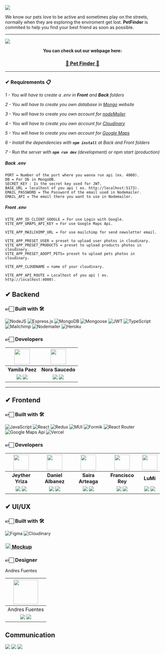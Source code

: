 <img align="center" src="https://res.cloudinary.com/diyk4to11/image/upload/v1666373186/Imagenes%20Dise%C3%B1o%20UX/Logo/Captura_de_pantalla_2022-10-21_122606_ys2gm2.png">


We know our pets love to be active and sometimes play on the streets, normally when they are exploring the enviroment get lost. **PetFinder** is commited to help you find your best friend as soon as possible.

<hr/>

<img align="center" src="https://res.cloudinary.com/diyk4to11/image/upload/v1666373293/Imagenes%20Dise%C3%B1o%20UX/Logo/Captura_de_pantalla_2022-10-21_122803_skr4dj.png">

<p align="center"  ><b>You can check out our webpage here:</b></p>

### <p align="center"><a href="https://petfinder-phi.vercel.app/" target="_blank" rel="noopener noreferrer"> 🐾 Pet Finder 🐾</a></p>

<hr/>


### ✔ Requirements 📋

_1 - You will have to create a .env in **Front** and **Back** folders_

_2 - You will have to create you own database in [Mongo](https://www.mongodb.com/cloud/atlas/lp/try2?utm_source=google&utm_campaign=gs_emea_france_search_core_brand_atlas_desktop&utm_term=mongo&utm_medium=cpc_paid_search&utm_ad=e&utm_ad_campaign_id=12212624521&adgroup=115749705063&gclid=CjwKCAjwqauVBhBGEiwAXOepkQjTRQPRmN-nR-TQye1UfooktuEkqnQ8TKT7mPD5p33PRWbZcOgSzxoCBOMQAvD_BwE) website_

_3 - You will have to create you own account for [nodeMailer](https://nodemailer.com/about/)_

_4 - You will have to create you own account for [Cloudinary](https://cloudinary.com/)_

_5 - You will have to create you own account for [Google Maps](https://developers.google.com/)_

_6 - Install the dependencies with **`npm install`** at Back and Front folders_

_7 - Run the server with  **`npm run dev`** (development) or npm start (production)_

##### _Back .env_

```
PORT = Number of the port where you wanna run api (ex. 4000).
DB = For Db in MongoDB.
SECRET_KEY : Is the secret key used for JWT.
BASE_URL = localhost of you api ( ex. http://localhost:5173).
EMAIL_PASSWORD = The Password of the email used in Nodemailer.
EMAIL_API = The email there you want to use in Nodemailer.
```

##### _Front .env_

```
VITE_APP_ID_CLIENT_GOOGLE = For use Login with Google.
VITE_APP_GMAPS_API_KEY = For use Google Maps Api.

VITE_APP_MAILCHIMP_URL = For use mailchimp for send newsletter email.

VITE_APP_PRESET_USER = preset to upload user photos in cloudinary.
VITE_APP_PRESET_PRODUCTS = preset to upload products photos in cloudinary.
VITE_APP_PRESET_ADOPT_PETS= preset to upload pets photos in cloudinary.

VITE_APP_CLOUDNAME = name of your cloudinary.

VITE_APP_API_ROUTE = Localhost of you api ( ex. http://localhost:4000).
```


## ✔ Backend

### 👉🏻 Built with 🛠️

![NodeJS](https://img.shields.io/badge/Node.js-6DA55F?style=for-the-badge&logo=Node.js&logoColor=white) 
![Express.js](https://img.shields.io/badge/Express.js-%23404d59.svg?style=for-the-badge&logo=Express&logoColor=%2361DAFB) ![MongoDB](https://img.shields.io/badge/MongoDB-%234ea94b.svg?style=for-the-badge&logo=MongoDB&logoColor=white) 
![Mongoose](https://img.shields.io/badge/Mongoose-%2320232a.svg?style=for-the-badge&logo=Mongoose&logoColor=%%2361DAFB) ![JWT](https://img.shields.io/badge/JWT-blue.svg?style=for-the-badge&logo=JWT&logoColor=%blue) ![TypeScript](https://img.shields.io/badge/TypeScript-blue.svg?style=for-the-badge&logo=TypeScript&logoColor=white) ![Mailchimp](https://img.shields.io/badge/Mailchimp-FFE200?style=for-the-badge&logo=Mailchimp&logoColor=000) ![Nodemailer](https://img.shields.io/badge/Nodemailer-0F9DCE?style=for-the-badge&logo=Nodemailer&logoColor=fff)  ![Heroku](https://img.shields.io/badge/heroku%20-%23430098.svg?&style=for-the-badge&logo=heroku&logoColor=white)

### 👉🏻 Developers

| <img src="https://res.cloudinary.com/diyk4to11/image/upload/v1664465766/Integrantes/Yamila_gi0sl2.jpg" width=50>| <img src="https://res.cloudinary.com/diyk4to11/image/upload/v1664465581/Integrantes/Nora_kmtlar.jpg" width=50>|
|:-:|:-:|
| **Yamila Paez**| **Nora Saucedo**|
| <a href="https://github.com/Bellantra"><img src="https://img.shields.io/badge/github-%23121011.svg?&style=for-the-badge&logo=github&logoColor=white"/></a> <a href="https://www.linkedin.com/in/yamila-paez-70b7587b/"><img src="https://img.shields.io/badge/linkedin%20-%230077B5.svg?&style=for-the-badge&logo=linkedin&logoColor=white"/></a> | <a href="https://github.com/NorSAUCE"><img src="https://img.shields.io/badge/github-%23121011.svg?&style=for-the-badge&logo=github&logoColor=white"/></a> <a href="https://www.linkedin.com/in/nora-patricia-saucedo-6b3746225"><img src="https://img.shields.io/badge/linkedin%20-%230077B5.svg?&style=for-the-badge&logo=linkedin&logoColor=white"/></a> |

<hr/>

## ✔ Frontend

### 👉🏻 Built with 🛠️

![JavaScript](https://img.shields.io/badge/JavaScript-%23323330.svg?style=for-the-badge&logo=Javascript&logoColor=%23F7DF1E) ![React](https://img.shields.io/badge/React-149eca?style=for-the-badge&logo=react&logoColor=fff) ![Redux](https://img.shields.io/badge/ReduxToolkit-%23593d88.svg?style=for-the-badge&logo=redux&logoColor=white) ![MUI](https://img.shields.io/badge/MUI-007FFF?style=for-the-badge&logo=MUI&logoColor=fff) ![Formik](https://img.shields.io/badge/Formik-172B4D?style=for-the-badge&logo=Formik&logoColor=fff) ![React Router](https://img.shields.io/badge/ReactRouter-000?style=for-the-badge&logo=reactrouter&logoColor=fff) ![Google Maps Api](https://img.shields.io/badge/Google_Maps_Api-DE4032?style=for-the-badge&logo=GoogleMaps&logoColor=fff) ![Vercel](https://img.shields.io/badge/vercel%20-%23000000.svg?&style=for-the-badge&logo=vercel&logoColor=white)

### 👉🏻 Developers


| <img src="https://user-images.githubusercontent.com/30716739/188255862-4007fa2e-dae9-4fba-a593-55f2c533b0c1.png" width=50>| <img src="https://res.cloudinary.com/diyk4to11/image/upload/v1664465097/Integrantes/Daniel_zvpphk.jpg" width=50>|  <img src="https://avatars.githubusercontent.com/u/103131605?v=4" width=50>  |  <img src="https://res.cloudinary.com/diyk4to11/image/upload/v1664465188/Integrantes/Francisco_rqloby.jpg" width=50>  |  <img src="https://res.cloudinary.com/diyk4to11/image/upload/v1664465504/Integrantes/LuisMi_yvmw6a.png" width=50> |
:-:|:-:|:-:|:-:|:-:|
| **Jeyther Yriza**  | **Daniel Albanez**  | **Saira Arteaga**  | **Francisco Rey**  | **LuMi** |
| <a href="https://github.com/Jeyther"><img src="https://img.shields.io/badge/github-%23121011.svg?&style=for-the-badge&logo=github&logoColor=white"/></a> <a href="https://www.linkedin.com/in/jeyther"><img src="https://img.shields.io/badge/linkedin%20-%230077B5.svg?&style=for-the-badge&logo=linkedin&logoColor=white"/></a> | <a href="https://github.com/danielalbanez40"><img src="https://img.shields.io/badge/github-%23121011.svg?&style=for-the-badge&logo=github&logoColor=white"/></a> <a href="https://www.linkedin.com/in/danielalbanez/"><img src="https://img.shields.io/badge/linkedin%20-%230077B5.svg?&style=for-the-badge&logo=linkedin&logoColor=white"/></a> | <a href="https://github.com/smirart1"><img src="https://img.shields.io/badge/github-%23121011.svg?&style=for-the-badge&logo=github&logoColor=white"/></a> <a href="https://www.linkedin.com/in/sairamiranda/"><img src="https://img.shields.io/badge/linkedin%20-%230077B5.svg?&style=for-the-badge&logo=linkedin&logoColor=white"/></a> | <a href="https://github.com/franrey98"><img src="https://img.shields.io/badge/github-%23121011.svg?&style=for-the-badge&logo=github&logoColor=white"/></a> <a href="https://www.linkedin.com/in/francisco-rey-71060419a/"><img src="https://img.shields.io/badge/linkedin%20-%230077B5.svg?&style=for-the-badge&logo=linkedin&logoColor=white"/></a> | <a href="https://github.com/lumiguz"><img src="https://img.shields.io/badge/github-%23121011.svg?&style=for-the-badge&logo=github&logoColor=white"/></a> <a href="https://www.linkedin.com/in/lumidev/"><img src="https://img.shields.io/badge/linkedin%20-%230077B5.svg?&style=for-the-badge&logo=linkedin&logoColor=white"/></a> |

## ✔ UI/UX

### 👉🏻 Built with 🛠️

![Figma](https://img.shields.io/badge/Figma-%23F24E1E.svg?style=for-the-badge&logo=Figma&logoColor=white) ![Cloudinary](https://img.shields.io/badge/Cloudinary-%231563FF.svg?&style=for-the-badge&logo=google-cloud&logoColor=white)

### <a href="https://www.figma.com/file/4b5wGH4naRF0EoVPpavEt5/Encontrar-pets?node-id=37%3A2"><img height="18px" src="https://img.icons8.com/color/344/figma--v1.png"/> Mockup</a>

### 👉🏻 Designer

Andres Fuentes

| <img src="https://res.cloudinary.com/diyk4to11/image/upload/v1666206668/Integrantes/4b94dc66375663.62dc2dd79dd14_tkhwac.png" width=80>|
|:-:|
| Andres Fuentes|
| <a href="https://www.behance.net/andrsplazas1"><img src="https://img.shields.io/badge/Behance-%2320232a.svg?style=for-the-badge&logo=Behance&logoColor=%%2361DAFB"/></a> <a href="https://www.linkedin.com/in/eafuentes"><img src="https://img.shields.io/badge/linkedin%20-%230077B5.svg?&style=for-the-badge&logo=linkedin&logoColor=white"/></a> ||

## Communication

[![](https://img.shields.io/badge/Discord-5865F2?style=for-the-badge&logo=Discord&logoColor=fff)](https://discord.gg/dyxDxw8w) [![](https://img.shields.io/badge/Trello-095ED8?style=for-the-badge&logo=Trello&logoColor=fff)](https://trello.com/b/BbJrA9Gq/no-country-s4-11) [![](https://img.shields.io/badge/Slack-%23ED8B00?style=for-the-badge&logo=Slack&logoColor=fff)](https://app.slack.com/client/T032Y55Q6VC/C042JFPAZD0)
